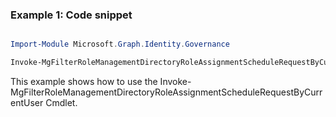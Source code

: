 ### Example 1: Code snippet

```powershell

Import-Module Microsoft.Graph.Identity.Governance

Invoke-MgFilterRoleManagementDirectoryRoleAssignmentScheduleRequestByCurrentUser -On $onId 

```
This example shows how to use the Invoke-MgFilterRoleManagementDirectoryRoleAssignmentScheduleRequestByCurrentUser Cmdlet.

